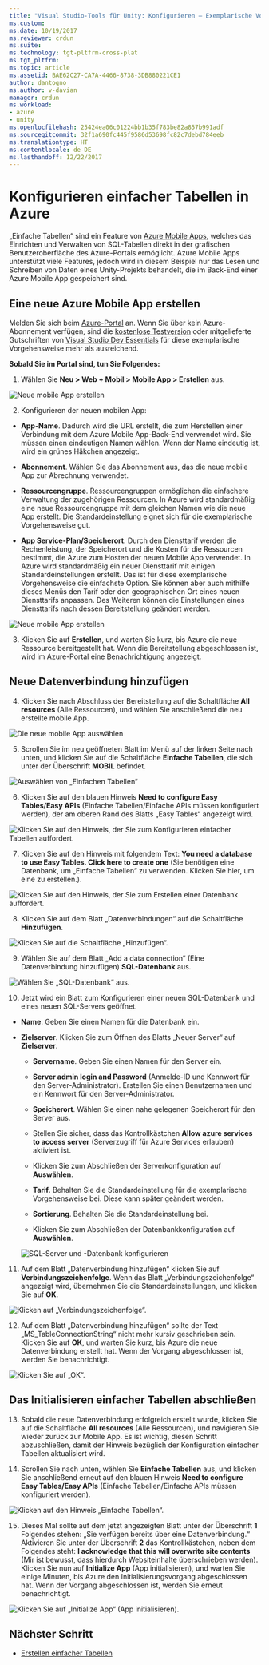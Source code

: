 ```yaml
---
title: "Visual Studio-Tools für Unity: Konfigurieren – Exemplarische Vorgehensweise (Azure) | Microsoft-Dokumentation"
ms.custom: 
ms.date: 10/19/2017
ms.reviewer: crdun
ms.suite: 
ms.technology: tgt-pltfrm-cross-plat
ms.tgt_pltfrm: 
ms.topic: article
ms.assetid: BAE62C27-CA7A-4466-8738-3DB880221CE1
author: dantogno
ms.author: v-davian
manager: crdun
ms.workload:
- azure
- unity
ms.openlocfilehash: 25424ea06c01224bb1b35f783be82a857b991adf
ms.sourcegitcommit: 32f1a690fc445f9586d53698fc82c7debd784eeb
ms.translationtype: HT
ms.contentlocale: de-DE
ms.lasthandoff: 12/22/2017
---
```

# <a name="configure-easy-tables-in-azure"></a>Konfigurieren einfacher Tabellen in Azure

„Einfache Tabellen“ sind ein Feature von [Azure Mobile Apps](https://azure.microsoft.com/services/app-service/mobile/), welches das Einrichten und Verwalten von SQL-Tabellen direkt in der grafischen Benutzeroberfläche des Azure-Portals ermöglicht. Azure Mobile Apps unterstützt viele Features, jedoch wird in diesem Beispiel nur das Lesen und Schreiben von Daten eines Unity-Projekts behandelt, die im Back-End einer Azure Mobile App gespeichert sind.

## <a name="create-a-new-azure-mobile-app"></a>Eine neue Azure Mobile App erstellen

Melden Sie sich beim [Azure-Portal](https://ms.portal.azure.com) an. Wenn Sie über kein Azure-Abonnement verfügen, sind die [kostenlose Testversion](https://azure.microsoft.com/en-us/free/) oder mitgelieferte Gutschriften von [Visual Studio Dev Essentials](https://www.visualstudio.com/dev-essentials/) für diese exemplarische Vorgehensweise mehr als ausreichend.

**Sobald Sie im Portal sind, tun Sie Folgendes:**

1. Wählen Sie **Neu > Web + Mobil > Mobile App > Erstellen** aus.

  ![Neue mobile App erstellen](media/vstu_azure-configure-easy-tables-image1.png)

2. Konfigurieren der neuen mobilen App:

  * **App-Name**. Dadurch wird die URL erstellt, die zum Herstellen einer Verbindung mit dem Azure Mobile App-Back-End verwendet wird. Sie müssen einen eindeutigen Namen wählen. Wenn der Name eindeutig ist, wird ein grünes Häkchen angezeigt.

  * **Abonnement**. Wählen Sie das Abonnement aus, das die neue mobile App zur Abrechnung verwendet.

  * **Ressourcengruppe**. Ressourcengruppen ermöglichen die einfachere Verwaltung der zugehörigen Ressourcen. In Azure wird standardmäßig eine neue Ressourcengruppe mit dem gleichen Namen wie die neue App erstellt. Die Standardeinstellung eignet sich für die exemplarische Vorgehensweise gut.

  *  **App Service-Plan/Speicherort**. Durch den Diensttarif werden die Rechenleistung, der Speicherort und die Kosten für die Ressourcen bestimmt, die Azure zum Hosten der neuen Mobile App verwendet. In Azure wird standardmäßig ein neuer Diensttarif mit einigen Standardeinstellungen erstellt. Das ist für diese exemplarische Vorgehensweise die einfachste Option. Sie können aber auch mithilfe dieses Menüs den Tarif oder den geographischen Ort eines neuen Diensttarifs anpassen. Des Weiteren können die Einstellungen eines Diensttarifs nach dessen Bereitstellung geändert werden.

  ![Neue mobile App erstellen](media/vstu_azure-configure-easy-tables-image2.png)

3. Klicken Sie auf **Erstellen**, und warten Sie kurz, bis Azure die neue Ressource bereitgestellt hat. Wenn die Bereitstellung abgeschlossen ist, wird im Azure-Portal eine Benachrichtigung angezeigt.

## <a name="add-a-new-data-connection"></a>Neue Datenverbindung hinzufügen

4. Klicken Sie nach Abschluss der Bereitstellung auf die Schaltfläche **All resources** (Alle Ressourcen), und wählen Sie anschließend die neu erstellte mobile App.

  ![Die neue mobile App auswählen](media/vstu_azure-configure-easy-tables-image3.png)

5. Scrollen Sie im neu geöffneten Blatt im Menü auf der linken Seite nach unten, und klicken Sie auf die Schaltfläche **Einfache Tabellen**, die sich unter der Überschrift **MOBIL** befindet.

  ![Auswählen von „Einfachen Tabellen“](media/vstu_azure-configure-easy-tables-image4.png)

6. Klicken Sie auf den blauen Hinweis **Need to configure Easy Tables/Easy APIs** (Einfache Tabellen/Einfache APIs müssen konfiguriert werden), der am oberen Rand des Blatts „Easy Tables“ angezeigt wird.

  ![Klicken Sie auf den Hinweis, der Sie zum Konfigurieren einfacher Tabellen auffordert.](media/vstu_azure-configure-easy-tables-image5.png)

7. Klicken Sie auf den Hinweis mit folgendem Text: **You need a database to use Easy Tables.  Click here to create one** (Sie benötigen eine Datenbank, um „Einfache Tabellen“ zu verwenden. Klicken Sie hier, um eine zu erstellen.).

  ![Klicken Sie auf den Hinweis, der Sie zum Erstellen einer Datenbank auffordert.](media/vstu_azure-configure-easy-tables-image6.png)

8. Klicken Sie auf dem Blatt „Datenverbindungen“ auf die Schaltfläche **Hinzufügen**.

  ![Klicken Sie auf die Schaltfläche „Hinzufügen“.](media/vstu_azure-configure-easy-tables-image7.png)

9. Wählen Sie auf dem Blatt „Add a data connection“ (Eine Datenverbindung hinzufügen) **SQL-Datenbank** aus.

  ![Wählen Sie „SQL-Datenbank“ aus.](media/vstu_azure-configure-easy-tables-image8.png)

10. Jetzt wird ein Blatt zum Konfigurieren einer neuen SQL-Datenbank und eines neuen SQL-Servers geöffnet.

  * **Name**. Geben Sie einen Namen für die Datenbank ein.

  * **Zielserver**. Klicken Sie zum Öffnen des Blatts „Neuer Server“ auf **Zielserver**.

      * **Servername**. Geben Sie einen Namen für den Server ein.

      * **Server admin login and Password** (Anmelde-ID und Kennwort für den Server-Administrator). Erstellen Sie einen Benutzernamen und ein Kennwort für den Server-Administrator.

      * **Speicherort**. Wählen Sie einen nahe gelegenen Speicherort für den Server aus.

      * Stellen Sie sicher, dass das Kontrollkästchen **Allow azure services to access server** (Serverzugriff für Azure Services erlauben) aktiviert ist.

      * Klicken Sie zum Abschließen der Serverkonfiguration auf **Auswählen**.

    * **Tarif**. Behalten Sie die Standardeinstellung für die exemplarische Vorgehensweise bei. Diese kann später geändert werden.

    * **Sortierung**. Behalten Sie die Standardeinstellung bei.

    * Klicken Sie zum Abschließen der Datenbankkonfiguration auf **Auswählen**.

    ![SQL-Server und -Datenbank konfigurieren](media/vstu_azure-configure-easy-tables-image9.png)

11. Auf dem Blatt „Datenverbindung hinzufügen“ klicken Sie auf **Verbindungszeichenfolge**. Wenn das Blatt „Verbindungszeichenfolge“ angezeigt wird, übernehmen Sie die Standardeinstellungen, und klicken Sie auf **OK**.

  ![Klicken auf „Verbindungszeichenfolge“.](media/vstu_azure-configure-easy-tables-image9.1.png)

12. Auf dem Blatt „Datenverbindung hinzufügen“ sollte der Text „MS_TableConnectionString“ nicht mehr kursiv geschrieben sein. Klicken Sie auf **OK**, und warten Sie kurz, bis Azure die neue Datenverbindung erstellt hat. Wenn der Vorgang abgeschlossen ist, werden Sie benachrichtigt.

  ![Klicken Sie auf „OK“.](media/vstu_azure-configure-easy-tables-image9.2.png)

## <a name="complete-the-easy-table-initialization"></a>Das Initialisieren einfacher Tabellen abschließen

13. Sobald die neue Datenverbindung erfolgreich erstellt wurde, klicken Sie auf die Schaltfläche **All resources** (Alle Ressourcen), und navigieren Sie wieder zurück zur Mobile App. Es ist wichtig, diesen Schritt abzuschließen, damit der Hinweis bezüglich der Konfiguration einfacher Tabellen aktualisiert wird.

14. Scrollen Sie nach unten, wählen Sie **Einfache Tabellen** aus, und klicken Sie anschließend erneut auf den blauen Hinweis **Need to configure Easy Tables/Easy APIs** (Einfache Tabellen/Einfache APIs müssen konfiguriert werden).

  ![Klicken auf den Hinweis „Einfache Tabellen“.](media/vstu_azure-configure-easy-tables-image5.png)

15. Dieses Mal sollte auf dem jetzt angezeigten Blatt unter der Überschrift **1** Folgendes stehen: „Sie verfügen bereits über eine Datenverbindung.“ Aktivieren Sie unter der Überschrift **2** das Kontrollkästchen, neben dem Folgendes steht: **I acknowledge that this will overwrite site contents** (Mir ist bewusst, dass hierdurch Websiteinhalte überschrieben werden). Klicken Sie nun auf **Initialize App** (App initialisieren), und warten Sie einige Minuten, bis Azure den Initialisierungsvorgang abgeschlossen hat. Wenn der Vorgang abgeschlossen ist, werden Sie erneut benachrichtigt.

  ![Klicken Sie auf „Initialize App“ (App initialisieren).](media/vstu_azure-configure-easy-tables-image10.png)

## <a name="next-step"></a>Nächster Schritt

* [Erstellen einfacher Tabellen](visual-studio-tools-for-unity-azure-setup.md)
